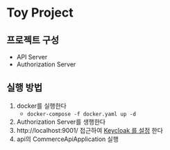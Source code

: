 # Toy Project

## 프로젝트 구성

- API Server
- Authorization Server

## 실행 방법

1. docker를 실행한다
    - `docker-compose -f docker.yaml up -d`
2. Authorization Server를 생행한다
3. http://localhost:9001/
   접근하여 [Keycloak 를 설정](https://github.com/AlbertImKr/spring-boot-commerce-project/wiki/KeycloakSettings)
   한다
4. api의 CommerceApiApplication 실행

